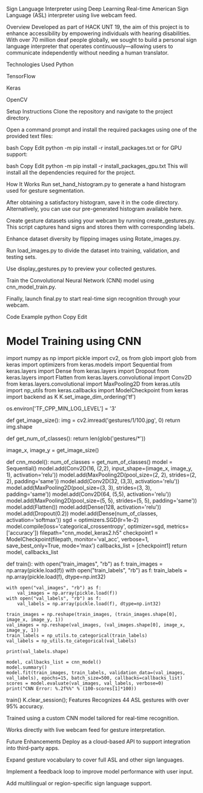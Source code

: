 
Sign Language Interpreter using Deep Learning
Real-time American Sign Language (ASL) interpreter using live webcam feed.

Overview
Developed as part of HACK UNT 19, the aim of this project is to enhance accessibility by empowering individuals with hearing disabilities. With over 70 million deaf people globally, we sought to build a personal sign language interpreter that operates continuously—allowing users to communicate independently without needing a human translator.

Technologies Used
Python

TensorFlow

Keras

OpenCV

Setup Instructions
Clone the repository and navigate to the project directory.

Open a command prompt and install the required packages using one of the provided text files:

bash
Copy
Edit
python -m pip install -r install_packages.txt
or for GPU support:

bash
Copy
Edit
python -m pip install -r install_packages_gpu.txt
This will install all the dependencies required for the project.

How It Works
Run set_hand_histogram.py to generate a hand histogram used for gesture segmentation.

After obtaining a satisfactory histogram, save it in the code directory. Alternatively, you can use our pre-generated histogram available here.

Create gesture datasets using your webcam by running create_gestures.py. This script captures hand signs and stores them with corresponding labels.

Enhance dataset diversity by flipping images using Rotate_images.py.

Run load_images.py to divide the dataset into training, validation, and testing sets.

Use display_gestures.py to preview your collected gestures.

Train the Convolutional Neural Network (CNN) model using cnn_model_train.py.

Finally, launch final.py to start real-time sign recognition through your webcam.

Code Example
python
Copy
Edit
# Model Training using CNN

import numpy as np
import pickle
import cv2, os
from glob import glob
from keras import optimizers
from keras.models import Sequential
from keras.layers import Dense
from keras.layers import Dropout
from keras.layers import Flatten
from keras.layers.convolutional import Conv2D
from keras.layers.convolutional import MaxPooling2D
from keras.utils import np_utils
from keras.callbacks import ModelCheckpoint
from keras import backend as K
K.set_image_dim_ordering('tf')

os.environ['TF_CPP_MIN_LOG_LEVEL'] = '3'

def get_image_size():
	img = cv2.imread('gestures/1/100.jpg', 0)
	return img.shape

def get_num_of_classes():
	return len(glob('gestures/*'))

image_x, image_y = get_image_size()

def cnn_model():
	num_of_classes = get_num_of_classes()
	model = Sequential()
	model.add(Conv2D(16, (2,2), input_shape=(image_x, image_y, 1), activation='relu'))
	model.add(MaxPooling2D(pool_size=(2, 2), strides=(2, 2), padding='same'))
	model.add(Conv2D(32, (3,3), activation='relu'))
	model.add(MaxPooling2D(pool_size=(3, 3), strides=(3, 3), padding='same'))
	model.add(Conv2D(64, (5,5), activation='relu'))
	model.add(MaxPooling2D(pool_size=(5, 5), strides=(5, 5), padding='same'))
	model.add(Flatten())
	model.add(Dense(128, activation='relu'))
	model.add(Dropout(0.2))
	model.add(Dense(num_of_classes, activation='softmax'))
	sgd = optimizers.SGD(lr=1e-2)
	model.compile(loss='categorical_crossentropy', optimizer=sgd, metrics=['accuracy'])
	filepath="cnn_model_keras2.h5"
	checkpoint1 = ModelCheckpoint(filepath, monitor='val_acc', verbose=1, save_best_only=True, mode='max')
	callbacks_list = [checkpoint1]
	return model, callbacks_list

def train():
	with open("train_images", "rb") as f:
		train_images = np.array(pickle.load(f))
	with open("train_labels", "rb") as f:
		train_labels = np.array(pickle.load(f), dtype=np.int32)

	with open("val_images", "rb") as f:
		val_images = np.array(pickle.load(f))
	with open("val_labels", "rb") as f:
		val_labels = np.array(pickle.load(f), dtype=np.int32)

	train_images = np.reshape(train_images, (train_images.shape[0], image_x, image_y, 1))
	val_images = np.reshape(val_images, (val_images.shape[0], image_x, image_y, 1))
	train_labels = np_utils.to_categorical(train_labels)
	val_labels = np_utils.to_categorical(val_labels)

	print(val_labels.shape)

	model, callbacks_list = cnn_model()
	model.summary()
	model.fit(train_images, train_labels, validation_data=(val_images, val_labels), epochs=15, batch_size=500, callbacks=callbacks_list)
	scores = model.evaluate(val_images, val_labels, verbose=0)
	print("CNN Error: %.2f%%" % (100-scores[1]*100))

train()
K.clear_session();
Features
Recognizes 44 ASL gestures with over 95% accuracy.

Trained using a custom CNN model tailored for real-time recognition.

Works directly with live webcam feed for gesture interpretation.

Future Enhancements
Deploy as a cloud-based API to support integration into third-party apps.

Expand gesture vocabulary to cover full ASL and other sign languages.

Implement a feedback loop to improve model performance with user input.

Add multilingual or region-specific sign language support.

